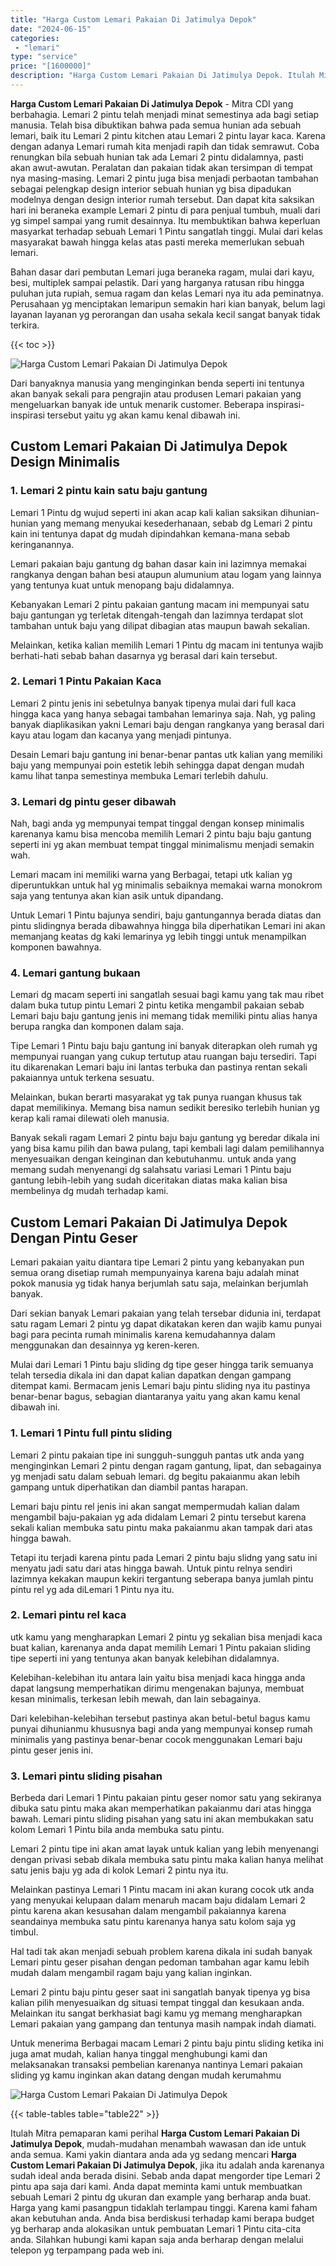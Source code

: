 ```yaml
---
title: "Harga Custom Lemari Pakaian Di Jatimulya Depok"
date: "2024-06-15"
categories:
 - "lemari"
type: "service"
price: "[1600000]"
description: "Harga Custom Lemari Pakaian Di Jatimulya Depok. Itulah Mitra pemaparan kami perihal **Harga Custom Lemari Pakaian Di Jatimulya Depok**, mudah-mudahan menamba..."
---
```


**Harga Custom Lemari Pakaian Di Jatimulya Depok** - Mitra CDI yang berbahagia. Lemari 2 pintu telah menjadi minat semestinya ada bagi setiap manusia. Telah bisa dibuktikan bahwa pada semua hunian ada sebuah lemari, baik itu Lemari 2 pintu kitchen atau Lemari 2 pintu layar kaca. Karena dengan adanya Lemari rumah kita menjadi rapih dan tidak semrawut. Coba renungkan bila sebuah hunian tak ada Lemari 2 pintu didalamnya, pasti akan awut-awutan. Peralatan dan pakaian tidak akan tersimpan di tempat nya masing-masing. Lemari 2 pintu juga bisa menjadi perbaotan tambahan sebagai pelengkap design interior sebuah hunian yg bisa dipadukan modelnya dengan design interior rumah tersebut. Dan dapat kita saksikan hari ini beraneka example Lemari 2 pintu di para penjual tumbuh, muali dari yg simpel sampai yang rumit desainnya. Itu membuktikan bahwa keperluan masyarkat terhadap sebuah Lemari 1 Pintu sangatlah tinggi. Mulai dari kelas masyarakat bawah hingga kelas atas pasti mereka memerlukan sebuah lemari.

Bahan dasar dari pembutan Lemari juga beraneka ragam, mulai dari kayu, besi, multiplek sampai pelastik. Dari yang harganya ratusan ribu hingga puluhan juta rupiah, semua ragam dan kelas Lemari nya itu ada peminatnya. Perusahaan yg menciptakan lemaripun semakin hari kian banyak, belum lagi layanan layanan yg perorangan dan usaha sekala kecil sangat banyak tidak terkira.

{{< toc >}}

![Harga Custom Lemari Pakaian Di Jatimulya Depok](/images/mebel/lemari-umum-006.jpg)

Dari banyaknya manusia yang menginginkan benda seperti ini tentunya akan banyak sekali para pengrajin atau produsen Lemari pakaian yang mengeluarkan banyak ide untuk menarik customer. Beberapa inspirasi-inspirasi tersebut yaitu yg akan kamu kenal dibawah ini.

## Custom Lemari Pakaian Di Jatimulya Depok Design Minimalis

### 1\. Lemari 2 pintu kain satu baju gantung

Lemari 1 Pintu dg wujud seperti ini akan acap kali kalian saksikan dihunian-hunian yang memang menyukai kesederhanaan, sebab dg Lemari 2 pintu kain ini tentunya dapat dg mudah dipindahkan kemana-mana sebab keringanannya.

Lemari pakaian baju gantung dg bahan dasar kain ini lazimnya memakai rangkanya dengan bahan besi ataupun alumunium atau logam yang lainnya yang tentunya kuat untuk menopang baju didalamnya.

Kebanyakan Lemari 2 pintu pakaian gantung macam ini mempunyai satu baju gantungan yg terletak ditengah-tengah dan lazimnya terdapat slot tambahan untuk baju yang dilipat dibagian atas maupun bawah sekalian.

Melainkan, ketika kalian memilih Lemari 1 Pintu dg macam ini tentunya wajib berhati-hati sebab bahan dasarnya yg berasal dari kain tersebut.

### 2\. Lemari 1 Pintu Pakaian Kaca

Lemari 2 pintu jenis ini sebetulnya banyak tipenya mulai dari full kaca hingga kaca yang hanya sebagai tambahan lemarinya saja. Nah, yg paling banyak diaplikasikan yakni Lemari baju dengan rangkanya yang berasal dari kayu atau logam dan kacanya yang menjadi pintunya.

Desain Lemari baju gantung ini benar-benar pantas utk kalian yang memiliki baju yang mempunyai poin estetik lebih sehingga dapat dengan mudah kamu lihat tanpa semestinya membuka Lemari terlebih dahulu.

### 3\. Lemari dg pintu geser dibawah

Nah, bagi anda yg mempunyai tempat tinggal dengan konsep minimalis karenanya kamu bisa mencoba memilih Lemari 2 pintu baju baju gantung seperti ini yg akan membuat tempat tinggal minimalismu menjadi semakin wah.

Lemari macam ini memiliki warna yang Berbagai, tetapi utk kalian yg diperuntukkan untuk hal yg minimalis sebaiknya memakai warna monokrom saja yang tentunya akan kian asik untuk dipandang.

Untuk Lemari 1 Pintu bajunya sendiri, baju gantungannya berada diatas dan pintu slidingnya berada dibawahnya hingga bila diperhatikan Lemari ini akan memanjang keatas dg kaki lemarinya yg lebih tinggi untuk menampilkan komponen bawahnya.

### 4\. Lemari gantung bukaan

Lemari dg macam seperti ini sangatlah sesuai bagi kamu yang tak mau ribet dalam buka tutup pintu Lemari 2 pintu ketika mengambil pakaian sebab Lemari baju baju gantung jenis ini memang tidak memiliki pintu alias hanya berupa rangka dan komponen dalam saja.

Tipe Lemari 1 Pintu baju baju gantung ini banyak diterapkan oleh rumah yg mempunyai ruangan yang cukup tertutup atau ruangan baju tersediri. Tapi itu dikarenakan Lemari baju ini lantas terbuka dan pastinya rentan sekali pakaiannya untuk terkena sesuatu.

Melainkan, bukan berarti masyarakat yg tak punya ruangan khusus tak dapat memilikinya. Memang bisa namun sedikit beresiko terlebih hunian yg kerap kali ramai dilewati oleh manusia.

Banyak sekali ragam Lemari 2 pintu baju baju gantung yg beredar dikala ini yang bisa kamu pilih dan bawa pulang, tapi kembali lagi dalam pemilihannya menyesuaikan dengan keinginan dan kebutuhanmu. untuk anda yang memang sudah menyenangi dg salahsatu variasi Lemari 1 Pintu baju gantung lebih-lebih yang sudah diceritakan diatas maka kalian bisa membelinya dg mudah terhadap kami.

## Custom Lemari Pakaian Di Jatimulya Depok Dengan Pintu Geser

Lemari pakaian yaitu diantara tipe Lemari 2 pintu yang kebanyakan pun semua orang disetiap rumah mempunyainya karena baju adalah minat pokok manusia yg tidak hanya berjumlah satu saja, melainkan berjumlah banyak.

Dari sekian banyak Lemari pakaian yang telah tersebar didunia ini, terdapat satu ragam Lemari 2 pintu yg dapat dikatakan keren dan wajib kamu punyai bagi para pecinta rumah minimalis karena kemudahannya dalam menggunakan dan desainnya yg keren-keren.

Mulai dari Lemari 1 Pintu baju sliding dg tipe geser hingga tarik semuanya telah tersedia dikala ini dan dapat kalian dapatkan dengan gampang ditempat kami. Bermacam jenis Lemari baju pintu sliding nya itu pastinya benar-benar bagus, sebagian diantaranya yaitu yang akan kamu kenal dibawah ini.

### 1\. Lemari 1 Pintu full pintu sliding

Lemari 2 pintu pakaian tipe ini sungguh-sungguh pantas utk anda yang menginginkan Lemari 2 pintu dengan ragam gantung, lipat, dan sebagainya yg menjadi satu dalam sebuah lemari. dg begitu pakaianmu akan lebih gampang untuk diperhatikan dan diambil pantas harapan.

Lemari baju pintu rel jenis ini akan sangat mempermudah kalian dalam mengambil baju-pakaian yg ada didalam Lemari 2 pintu tersebut karena sekali kalian membuka satu pintu maka pakaianmu akan tampak dari atas hingga bawah.

Tetapi itu terjadi karena pintu pada Lemari 2 pintu baju slidng yang satu ini menyatu jadi satu dari atas hingga bawah. Untuk pintu relnya sendiri lazimnya kekakan maupun kekiri tergantung seberapa banya jumlah pintu pintu rel yg ada diLemari 1 Pintu nya itu.

### 2\. Lemari pintu rel kaca

utk kamu yang mengharapkan Lemari 2 pintu yg sekalian bisa menjadi kaca buat kalian, karenanya anda dapat memilih Lemari 1 Pintu pakaian sliding tipe seperti ini yang tentunya akan banyak kelebihan didalamnya.

Kelebihan-kelebihan itu antara lain yaitu bisa menjadi kaca hingga anda dapat langsung memperhatikan dirimu mengenakan bajunya, membuat kesan minimalis, terkesan lebih mewah, dan lain sebagainya.

Dari kelebihan-kelebihan tersebut pastinya akan betul-betul bagus kamu punyai dihunianmu khususnya bagi anda yang mempunyai konsep rumah minimalis yang pastinya benar-benar cocok menggunakan Lemari baju pintu geser jenis ini.

### 3\. Lemari pintu sliding pisahan

Berbeda dari Lemari 1 Pintu pakaian pintu geser nomor satu yang sekiranya dibuka satu pintu maka akan memperhatikan pakaianmu dari atas hingga bawah. Lemari pintu sliding pisahan yang satu ini akan membukakan satu kolom Lemari 1 Pintu bila anda membuka satu pintu.

Lemari 2 pintu tipe ini akan amat layak untuk kalian yang lebih menyenangi dengan privasi sebab dikala membuka satu pintu maka kalian hanya melihat satu jenis baju yg ada di kolok Lemari 2 pintu nya itu.

Melainkan pastinya Lemari 1 Pintu macam ini akan kurang cocok utk anda yang menyukai kelupaan dalam menaruh macam baju didalam Lemari 2 pintu karena akan kesusahan dalam mengambil pakaiannya karena seandainya membuka satu pintu karenanya hanya satu kolom saja yg timbul.

Hal tadi tak akan menjadi sebuah problem karena dikala ini sudah banyak Lemari pintu geser pisahan dengan pedoman tambahan agar kamu lebih mudah dalam mengambil ragam baju yang kalian inginkan.

Lemari 2 pintu baju pintu geser saat ini sangatlah banyak tipenya yg bisa kalian pilih menyesuaikan dg situasi tempat tinggal dan kesukaan anda. Melainkan itu sangat berkhasiat bagi kamu yg memang mengharapkan Lemari pakaian yang gampang dan tentunya masih nampak indah diamati.

Untuk menerima Berbagai macam Lemari 2 pintu baju pintu sliding ketika ini juga amat mudah, kalian hanya tinggal menghubungi kami dan melaksanakan transaksi pembelian karenanya nantinya Lemari pakaian sliding yg kamu inginkan akan datang dengan mudah kerumahmu

![Harga Custom Lemari Pakaian Di Jatimulya Depok](/images/mebel/lemari-buku-013.jpg)

{{< table-tables table="table22" >}}

Itulah Mitra pemaparan kami perihal **Harga Custom Lemari Pakaian Di Jatimulya Depok**, mudah-mudahan menambah wawasan dan ide untuk anda semua. Kami yakin diantara anda ada yg sedang mencari **Harga Custom Lemari Pakaian Di Jatimulya Depok**, jika itu adalah anda karenanya sudah ideal anda berada disini. Sebab anda dapat mengorder tipe Lemari 2 pintu apa saja dari kami. Anda dapat meminta kami untuk membuatkan sebuah Lemari 2 pintu dg ukuran dan example yang berharap anda buat. Harga yang kami pasangpun tidaklah terlampau tinggi. Karena kami faham akan kebutuhan anda. Anda bisa berdiskusi terhadap kami berapa budget yg berharap anda alokasikan untuk pembuatan Lemari 1 Pintu cita-cita anda. Silahkan hubungi kami kapan saja anda berharap dengan melalui telepon yg terpampang pada web ini.
